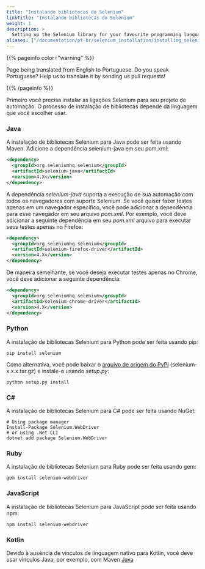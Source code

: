 ```yaml
---
title: "Instalando bibliotecas do Selenium"
linkTitle: "Instalando bibliotecas do Selenium"
weight: 1
description: >
  Setting up the Selenium library for your favourite programming language.
aliases: ["/documentation/pt-br/selenium_installation/installing_selenium_libraries/"]    
---
```


{{% pageinfo color="warning" %}}
<p class="lead">
   <i class="fas fa-language display-4"></i> 
   Page being translated from 
   English to Portuguese. Do you speak Portuguese? Help us to translate
   it by sending us pull requests!
</p>
{{% /pageinfo %}}

Primeiro você precisa instalar as ligações Selenium para seu projeto de automação.
O processo de instalação de bibliotecas depende da linguagem que você escolher usar.

### Java
A instalação de bibliotecas Selenium para Java pode ser feita usando Maven.
Adicione a dependência selenium-java em seu pom.xml:

```xml
<dependency>
  <groupId>org.seleniumhq.selenium</groupId>
  <artifactId>selenium-java</artifactId>
  <version>4.X</version>
</dependency>
```

A dependência _selenium-java_ suporta a execução de sua automação com todos os navegadores 
com suporte Selenium. Se você quiser fazer testes
apenas em um navegador específico, você pode adicionar a dependência para esse navegador
em seu arquivo _pom.xml_.
Por exemplo, você deve adicionar a seguinte dependência em seu _pom.xml_
arquivo para executar seus testes apenas no Firefox:

```xml
<dependency>
  <groupId>org.seleniumhq.selenium</groupId>
  <artifactId>selenium-firefox-driver</artifactId>
  <version>4.X</version>
</dependency>
```
   
De maneira semelhante, se você deseja executar testes apenas no Chrome,
você deve adicionar a seguinte dependência:

```xml
<dependency>
  <groupId>org.seleniumhq.selenium</groupId>
  <artifactId>selenium-chrome-driver</artifactId>
  <version>4.X</version>
</dependency>
```

### Python
A instalação de bibliotecas Selenium para Python pode ser feita usando pip:

```shell
pip install selenium
```

Como alternativa, você pode baixar o [arquivo de origem do PyPI](https://pypi.org/project/selenium/#files)
(selenium-x.x.x.tar.gz) e instale-o usando _setup.py_:

```shell
python setup.py install
```

### C#
A instalação de bibliotecas Selenium para C# pode ser feita usando NuGet:

```shell
# Using package manager
Install-Package Selenium.WebDriver
# or using .Net CLI
dotnet add package Selenium.WebDriver
```

### Ruby
A instalação de bibliotecas Selenium para Ruby pode ser feita usando gem:

```shell
gem install selenium-webdriver
```

### JavaScript
A instalação de bibliotecas Selenium para JavaScript pode ser feita usando npm:

```shell
npm install selenium-webdriver
```

### Kotlin
Devido à ausência de vínculos de linguagem nativo para Kotlin, você deve usar vínculos Java, por exemplo, com Maven [Java](#java)

